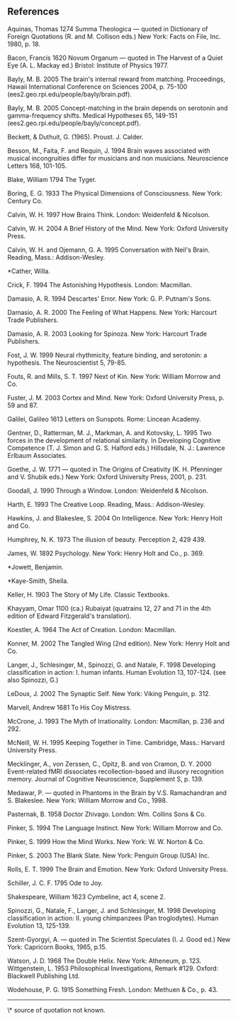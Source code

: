 ## References 

Aquinas, Thomas 1274 Summa Theologica &mdash; quoted in Dictionary of Foreign Quotations (R. and M. Collison eds.) New York: Facts on File, Inc. 1980, p. 18. 

Bacon, Francis 1620 Novum Organum &mdash; quoted in The Harvest of a Quiet Eye (A. L. Mackay ed.) Bristol: Institute of Physics 1977. 

Bayly, M. B. 2005 The brain's internal reward from matching.  Proceedings, Hawaii International Conference on Sciences 2004, p. 75-100 (ees2.geo.rpi.edu/people/bayly/brain.pdf).

Bayly, M. B. 2005 Concept-matching in the brain depends on serotonin and gamma-frequency shifts. Medical Hypotheses 65, 149-151 (ees2.geo.rpi.edu/people/bayly/concept.pdf). 

Beckett, & Duthuit, G. (1965). Proust. J. Calder.

Besson, M., Faita, F. and Requin, J. 1994 Brain waves associated with musical incongruities differ for musicians and non musicians. Neuroscience Letters 168, 101-105.

Blake, William 1794 The Tyger.

Boring, E. G. 1933 The Physical Dimensions of Consciousness. New York: Century Co.

Calvin, W. H. 1997 How Brains Think. London: Weidenfeld & Nicolson.

Calvin, W. H. 2004 A Brief History of the Mind. New York: Oxford University Press. 

Calvin, W. H. and Ojemann, G. A. 1995 Conversation with Neil's Brain. Reading, Mass.: Addison-Wesley. 

*Cather, Willa.

Crick, F. 1994 The Astonishing Hypothesis. London: Macmillan. 

Damasio, A. R. 1994 Descartes' Error. New York: G. P. Putnam's Sons. 

Damasio, A. R. 2000 The Feeling of What Happens. New York: Harcourt Trade Publishers.

Damasio, A. R. 2003 Looking for Spinoza. New York: Harcourt Trade Publishers.

Fost, J. W. 1999 Neural rhythmicity, feature binding, and serotonin: a hypothesis. The Neuroscientist 5, 79-85.

Fouts, R. and Mills, S. T. 1997 Next of Kin. New York: William Morrow and Co.

Fuster, J. M. 2003 Cortex and Mind. New York: Oxford University Press, p. 59 and 87. 

Galilei, Galileo 1613 Letters on Sunspots. Rome: Lincean Academy. 

Gentner, D., Ratterman, M. J., Markman, A. and Kotovsky, L. 1995 Two forces in the development of relational similarity. In Developing Cognitive Competence (T. J. Simon and G. S. Halford eds.) Hillsdale, N. J.: Lawrence Erlbaum Associates. 

Goethe, J. W. 1771 &mdash; quoted in The Origins of Creativity (K. H.  Pfenninger and V. Shubik eds.) New York: Oxford University Press, 2001, p. 231.

Goodall, J. 1990 Through a Window. London: Weidenfeld & Nicolson.

Harth, E. 1993 The Creative Loop. Reading, Mass.: Addison-Wesley. 

Hawkins, J. and Blakeslee, S. 2004 On Intelligence. New York: Henry Holt and Co.

Humphrey, N. K. 1973 The illusion of beauty. Perception 2, 429 439.

James, W. 1892 Psychology. New York: Henry Holt and Co., p. 369.

*Jowett, Benjamin.

*Kaye-Smith, Sheila.

Keller, H. 1903 The Story of My Life. Classic Textbooks. 

Khayyam, Omar 1100 (ca.) Rubaiyat (quatrains 12, 27 and 71 in the 4th edition of Edward Fitzgerald's translation). 

Koestler, A. 1964 The Act of Creation. London: Macmillan.

Konner, M. 2002 The Tangled Wing (2nd edition). New York: Henry Holt and Co.

Langer, J., Schlesinger, M., Spinozzi, G. and Natale, F. 1998 Developing classification in action: I. human infants. Human Evolution 13, 107-124. (see also Spinozzi, G.)

LeDoux, J. 2002 The Synaptic Self. New York: Viking Penguin, p.  312. 

Marvell, Andrew 1681 To His Coy Mistress. 

McCrone, J. 1993 The Myth of Irrationality. London: Macmillan, p.  236 and 292.

McNeill, W. H. 1995 Keeping Together in Time. Cambridge, Mass.: Harvard University Press. 

Mecklinger, A., von Zerssen, C., Opitz, B. and von Cramon, D. Y.  2000 Event-related fMRI dissociates recollection-based and illusory recognition memory. Journal of Cognitive Neuroscience, Supplement S, p. 139. 

Medawar, P. &mdash; quoted in Phantoms in the Brain by V.S. Ramachandran and S. Blakeslee. New York: William Morrow and Co., 1998. 

Pasternak, B. 1958 Doctor Zhivago. London: Wm. Collins Sons & Co. 

Pinker, S. 1994 The Language Instinct. New York: William Morrow and Co. 

Pinker, S. 1999 How the Mind Works. New York: W. W. Norton & Co. 

Pinker, S. 2003 The Blank Slate. New York: Penguin Group (USA) Inc. 

Rolls, E. T. 1999 The Brain and Emotion. New York: Oxford University Press. 

Schiller, J. C. F. 1795 Ode to Joy.

Shakespeare, William 1623 Cymbeline, act 4, scene 2.

Spinozzi, G., Natale, F., Langer, J. and Schlesinger, M. 1998 Developing classification in action: II. young chimpanzees (Pan troglodytes). Human Evolution 13, 125-139.

Szent-Gyorgyi, A. &mdash; quoted in The Scientist Speculates (I. J. Good ed.) New York: Capricorn Books, 1965, p.15.

Watson, J. D. 1968 The Double Helix. New York: Atheneum, p. 123. Wittgenstein, L. 1953 Philosophical Investigations, Remark #129.  Oxford: Blackwell Publishing Ltd.


 Wodehouse, P. G. 1915 Something Fresh. London: Methuen & Co., p. 43. 
<hr>
\* source of quotation not known. 
